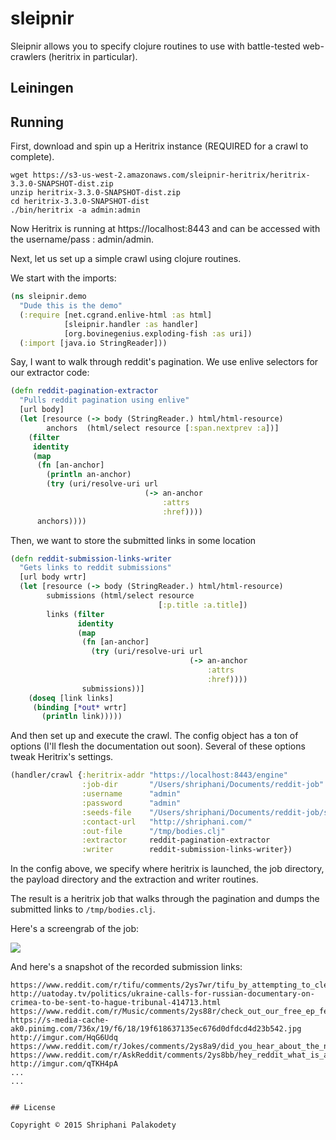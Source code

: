 # sleipnir

Sleipnir allows you to specify clojure routines to use with
battle-tested web-crawlers (heritrix in particular).

## Leiningen



## Running

First, download and spin up a Heritrix instance (REQUIRED for a crawl to complete).

```
wget https://s3-us-west-2.amazonaws.com/sleipnir-heritrix/heritrix-3.3.0-SNAPSHOT-dist.zip
unzip heritrix-3.3.0-SNAPSHOT-dist.zip
cd heritrix-3.3.0-SNAPSHOT-dist
./bin/heritrix -a admin:admin
```

Now Heritrix is running at https://localhost:8443 and can be accessed
with the username/pass : admin/admin.


Next, let us set up a simple crawl using clojure routines. 

We start with the imports:

```clojure
(ns sleipnir.demo
  "Dude this is the demo"
  (:require [net.cgrand.enlive-html :as html]
            [sleipnir.handler :as handler]
            [org.bovinegenius.exploding-fish :as uri])
  (:import [java.io StringReader]))
```

Say, I want to walk through reddit's pagination. We use
enlive selectors for our extractor code:

```clojure
(defn reddit-pagination-extractor
  "Pulls reddit pagination using enlive"
  [url body]
  (let [resource (-> body (StringReader.) html/html-resource)
        anchors  (html/select resource [:span.nextprev :a])]
    (filter
     identity
     (map
      (fn [an-anchor]
        (println an-anchor)
        (try (uri/resolve-uri url
                              (-> an-anchor
                                  :attrs
                                  :href))))
      anchors))))
```

Then, we want to store the submitted links in some location

```clojure
(defn reddit-submission-links-writer
  "Gets links to reddit submissions"
  [url body wrtr]
  (let [resource (-> body (StringReader.) html/html-resource)
        submissions (html/select resource
                                 [:p.title :a.title])
        links (filter
               identity
               (map
                (fn [an-anchor]
                  (try (uri/resolve-uri url
                                        (-> an-anchor
                                            :attrs
                                            :href))))
                submissions))]
    (doseq [link links]
     (binding [*out* wrtr]
       (println link)))))
```

And then set up and execute the crawl. The config object has a ton of
options (I'll flesh the documentation out soon). Several of these
options tweak Heritrix's settings.

```clojure
(handler/crawl {:heritrix-addr "https://localhost:8443/engine"
                :job-dir       "/Users/shriphani/Documents/reddit-job"
                :username      "admin"
                :password      "admin"
                :seeds-file    "/Users/shriphani/Documents/reddit-job/seeds.txt"
                :contact-url   "http://shriphani.com/"
                :out-file      "/tmp/bodies.clj"
                :extractor     reddit-pagination-extractor
                :writer        reddit-submission-links-writer})
```

In the config above, we specify where heritrix is launched, the job
directory, the payload directory and the extraction and writer routines.

The result is a heritrix job that walks through the pagination and dumps
the submitted links to `/tmp/bodies.clj`.

Here's a screengrab of the job:

<img src="/img/heritrix-sleipnir-demo.png" />

And here's a snapshot of the recorded submission links:

```
https://www.reddit.com/r/tifu/comments/2ys7wr/tifu_by_attempting_to_clean_the_kitchen/
http://uatoday.tv/politics/ukraine-calls-for-russian-documentary-on-crimea-to-be-sent-to-hague-tribunal-414713.html
https://www.reddit.com/r/Music/comments/2ys88r/check_out_our_free_ep_feathers_by_divide_of/
https://s-media-cache-ak0.pinimg.com/736x/19/f6/18/19f618637135ec676d0dfdcd4d23b542.jpg
http://imgur.com/HqG6Udq
https://www.reddit.com/r/Jokes/comments/2ys8a9/did_you_hear_about_the_nympho_waitress/
https://www.reddit.com/r/AskReddit/comments/2ys8bb/hey_reddit_what_is_a_great_classic_or_family/
http://imgur.com/qTKH4pA
...
...


## License

Copyright © 2015 Shriphani Palakodety
